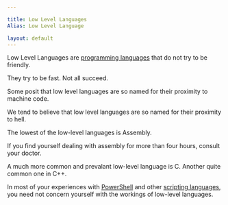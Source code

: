 ```yaml
---

title: Low Level Languages
Alias: Low Level Language

layout: default
---
```


Low Level Languages are [programming languages](/Languages/Programming-Languages) that do not try to be friendly.

They try to be fast.  Not all succeed.

Some posit that low level languages are so named for their proximity to machine code.

We tend to believe that low level languages are so named for their proximity to hell.

The lowest of the low-level languages is Assembly.

If you find yourself dealing with assembly for more than four hours, consult your doctor.

A much more common and prevalant low-level language is C.  Another quite common one in C++.

In most of your experiences with [PowerShell](/PowerShell) and other [scripting languages](/Languages/Scripting-Languages),
you need not concern yourself with the workings of low-level languages.
